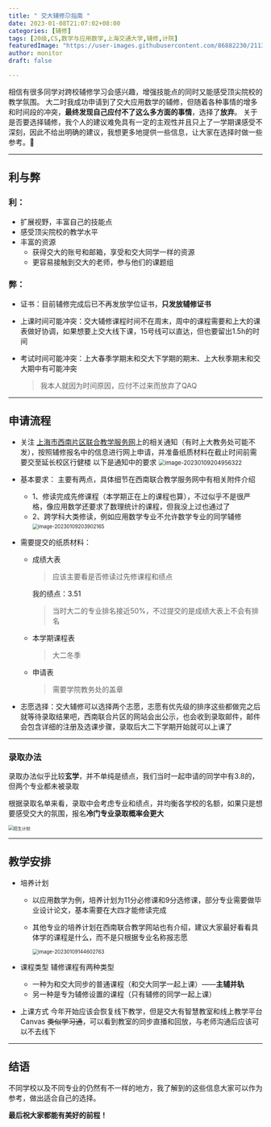 ```yaml
---
title: " 交大辅修尕指南 "
date: 2023-01-08T21:07:02+08:00
categories: [辅修]
tags: [20级,CS,数学与应用数学,上海交通大学,辅修,计院]
featuredImage: "https://user-images.githubusercontent.com/86882230/211332215-930ce333-32e2-4fc0-a9b4-ed4d066d8908.jpg"
author: monitor
draft: false

---
```


相信有很多同学对跨校辅修学习会感兴趣，增强技能点的同时又能感受顶尖院校的教学氛围。
大二时我成功申请到了交大应用数学的辅修，但随着各种事情的增多和时间段的冲突，**最终发现自己应付不了这么多方面的事情**，选择了**放弃**。
关于是否要选择辅修，我个人的建议难免具有一定的主观性并且只上了一学期课感受不深刻，因此不给出明确的建议，我想更多地提供一些信息，让大家在选择时做一些参考。🤝

---

##  利与弊

### 利：

- 扩展视野，丰富自己的技能点
- 感受顶尖院校的教学水平
- 丰富的资源
  - 获得交大的账号和邮箱，享受和交大同学一样的资源
  - 更容易接触到交大的老师，参与他们的课题组

### 弊：

- 证书：目前辅修完成后已不再发放学位证书，**只发放辅修证书**

- 上课时间可能冲突：交大辅修课程时间不在周末，周中的课程需要和上大的课表做好协调，如果想要上交大线下课，15号线可以直达，但也要留出1.5h的时间

- 考试时间可能冲突：上大春季学期末和交大下学期的期末、上大秋季期末和交大期中有可能冲突

  > 我本人就因为时间原因，应付不过来而放弃了QAQ



---

## 申请流程

- 关注 [上海市西南片区联合教学服务网](http://swuni.shnet.edu.cn/Home.aspx?ReturnUrl=%2fdefault.aspx)上的相关通知（有时上大教务处可能不发），按照辅修报名中的信息进行网上申请，并准备纸质材料在截止时间前需要交至延长校区行健楼
  以下是通知中的要求
  <img src="https://user-images.githubusercontent.com/86882230/211313279-1e29bfa5-a4f2-4a3c-bbfa-87be86b2a573.jpg" alt="image-20230109204956322" style="zoom:80%;" />

- 基本要求：
  主要有两点，具体细节在西南联合教学服务网中有相关附件介绍

  - 1、修读完成先修课程（本学期正在上的课程也算），不过似乎不是很严格，像应用数学还要求了数理统计的课程，但我没上过也通过了
  - 2、跨学科大类修读，例如应用数学专业不允许数学专业的同学辅修
    <img src="https://user-images.githubusercontent.com/86882230/211313284-23fb90a5-8980-4550-90e3-dec4668cc2ab.jpg" alt="image-20230109203902165" style="zoom:70%;" />

- 需要提交的纸质材料：

  - 成绩大表

    > 应该主要看是否修读过先修课程和绩点

    我的绩点：3.51

    > 当时大二的专业排名接近50%，不过提交的是成绩大表上不会有排名

  - 本学期课程表

    > 大二冬季

  - 申请表

    > 需要学院教务处的盖章

- 志愿选择：交大辅修可以选择两个志愿，志愿有优先级的排序这些都做完之后就等待录取结果吧，西南联合片区的网站会出公示，也会收到录取邮件，邮件会包含详细的注册及选课步骤，录取后大二下学期开始就可以上课了



---

### 录取办法

录取办法似乎比较**玄学**，并不单纯是绩点，我们当时一起申请的同学中有3.8的，但两个专业都未被录取

根据录取名单来看，录取中会考虑专业和绩点，并均衡各学校的名额，如果只是想要感受交大的氛围，报名**冷门专业录取概率会更大**

<img src="https://user-images.githubusercontent.com/86882230/211313287-93a5beff-1b73-4ec7-828a-58e15ddd78df.jpg" alt="招生计划" style="zoom:60%;" />



---

## 教学安排

- 培养计划

  - 以应用数学为例，培养计划为11分必修课和9分选修课，部分专业需要做毕业设计论文，基本需要在大四才能修读完成

  - 其他专业的培养计划在西南联合教学网站也有介绍，建议大家最好看看具体学的课程是什么，而不是只根据专业名称报志愿

    <img src="https://user-images.githubusercontent.com/86882230/211300337-074538dc-7d09-4a04-98e6-c82bccc73097.png" alt="image-20230109144602763" style="zoom:70%;" />

- 课程类型
  辅修课程有两种类型

  - 一种为和交大同步的普通课程（和交大同学一起上课）——**主辅并轨**
  - 另一种是专为辅修设置的课程（只有辅修的同学一起上课）

- 上课方式
  今年开始应该会恢复线下教学，但是交大有智慧教室和线上教学平台Canvas ~~类似学习通~~，可以看到教室的同步直播和回放，与老师沟通后应该可以不去线下



---

## 结语

不同学校以及不同专业的仍然有不一样的地方，我了解到的这些信息大家可以作为参考，做出适合自己的选择。

**最后祝大家都能有美好的前程！**

